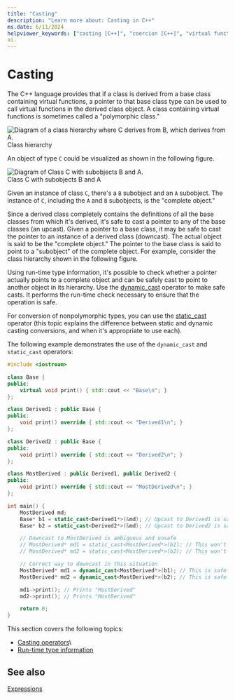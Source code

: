 ```yaml
---
title: "Casting"
description: "Learn more about: Casting in C++"
ms.date: 6/11/2024
helpviewer_keywords: ["casting [C++]", "coercion [C++]", "virtual functions [C++], in derived classes [C++]", "static cast operator", "dynamic cast operator", "polymorphic classes [C++]", "classes [C++], polymorphism"]
ai.
---
```

# Casting

The C++ language provides that if a class is derived from a base class containing virtual functions, a pointer to that base class type can be used to call virtual functions in the derived class object. A class containing virtual functions is sometimes called a "polymorphic class."

![Diagram of a class hierarchy where C derives from B, which derives from A.](../cpp/media/vc38zz1.gif "Class hierarchy")<br/>
Class hierarchy

An object of type `C` could be visualized as shown in the following figure.

![Diagram of Class C with subobjects B and A.](../cpp/media/vc38zz2.gif "Class C with subobjects B and A") <br/>
Class C with subobjects B and A

Given an instance of class `C`, there's a `B` subobject and an `A` subobject. The instance of `C`, including the `A` and `B` subobjects, is the "complete object."

Since a derived class completely contains the definitions of all the base classes from which it's derived, it's safe to cast a pointer to any of the base classes (an upcast). Given a pointer to a base class, it may be safe to cast the pointer to an instance of a derived class (downcast). The actual object is said to be the "complete object." The pointer to the base class is said to point to a "subobject" of the complete object. For example, consider the class hierarchy shown in the following figure.

Using run-time type information, it's possible to check whether a pointer actually points to a complete object and can be safely cast to point to another object in its hierarchy. Use the [dynamic_cast](../cpp/dynamic-cast-operator.md) operator to make safe casts. It performs the run-time check necessary to ensure that the operation is safe.

For conversion of nonpolymorphic types, you can use the [static_cast](../cpp/static-cast-operator.md) operator (this topic explains the difference between static and dynamic casting conversions, and when it's appropriate to use each).

The following example demonstrates the use of the `dynamic_cast` and `static_cast` operators:

```cpp
#include <iostream>

class Base {
public:
    virtual void print() { std::cout << "Base\n"; }
};

class Derived1 : public Base {
public:
    void print() override { std::cout << "Derived1\n"; }
};

class Derived2 : public Base {
public:
    void print() override { std::cout << "Derived2\n"; }
};

class MostDerived : public Derived1, public Derived2 {
public:
    void print() override { std::cout << "MostDerived\n"; }
};

int main() {
    MostDerived md;
    Base* b1 = static_cast<Derived1*>(&md); // Upcast to Derived1 is safe
    Base* b2 = static_cast<Derived2*>(&md); // Upcast to Derived2 is safe

    // Downcast to MostDerived is ambiguous and unsafe
    // MostDerived* md1 = static_cast<MostDerived*>(b1); // This won't compile
    // MostDerived* md2 = static_cast<MostDerived*>(b2); // This won't compile

    // Correct way to downcast in this situation
    MostDerived* md1 = dynamic_cast<MostDerived*>(b1); // This is safe
    MostDerived* md2 = dynamic_cast<MostDerived*>(b2); // This is safe

    md1->print(); // Prints "MostDerived"
    md2->print(); // Prints "MostDerived"

    return 0;
}
```

This section covers the following topics:

- [Casting operators](../cpp/casting-operators.md)\
- [Run-time type information](../cpp/run-time-type-information.md)

## See also

[Expressions](../cpp/expressions-cpp.md)
